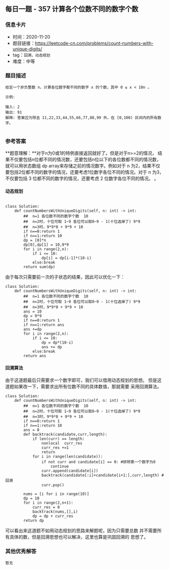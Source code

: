 ## 每日一题 - 357 计算各个位数不同的数字个数

### 信息卡片

- 时间：2020-11-20
- 题目链接：https://leetcode-cn.com/problems/count-numbers-with-unique-digits/
- tag：`回溯，动态规划`
- 难度：中等

### 题目描述

```
给定一个非负整数 n，计算各位数字都不同的数字 x 的个数，其中 0 ≤ x < 10n 。

示例:

输入: 2
输出: 91 
解释: 答案应为除去 11,22,33,44,55,66,77,88,99 外，在 [0,100) 区间内的所有数字。
 
```

### 参考答案

**题意理解：**对于n为0或1的特例直接返回就好了。但是对于n>=2的情况，
结果不仅要包括n位都不同的情况数，还要包括n位以下的各位数都不同的情况数，
就可以用状态数组 dp array来存储之前的情况数字。例如对于 n 为2，结果不仅
要包括2位都不同的数字的情况，还要考虑1位数字各位不同的情况。对于 n 为3，
不仅要包括 3 位都不同的数字的情况，还要考虑 2 位数字各位不同的情况。
。

####  动态规划


 
```

class Solution:
    def countNumbersWithUniqueDigits(self, n: int) -> int:
        ##  n=1 各位数不同的数字个数  10
        ##  n=2时，十位可取 1~9 各位可以取0~9 - 1(十位选掉了) 9*9
        ##  n=3时，9*9*8 + 9*9 + 10
        if n==0:return 1
        if n==1:return 10
        dp = [0]*n
        dp[0],dp[1] = 10,9*9
        for i in range(2,n):
            if i <= 10:
                dp[i] = dp[i-1]*(10-i)
            else:break
        return sum(dp)

```

由于每次只需要前一次的子状态的结果，因此可以优化一下：

```
class Solution:
    def countNumbersWithUniqueDigits(self, n: int) -> int:
        ##  n=1 各位数不同的数字个数  10
        ##  n=2时，十位可取 1~9 各位可以取0~9 - 1(十位选掉了) 9*9
        ##  n=3时，9*9*8 + 9*9 + 10
        ans = 10
        dp = 9*9
        if n==0:return 1
        if n==1:return ans
        ans +=dp
        for i in range(2,n):
            if i <= 10:
                dp = dp*(10-i)
                ans += dp
            else:break
        return ans

```



#### 回溯算法

由于这道题最后只需要求一个数字即可，我们可以借用动态规划的思想。
但是这道题如果改一下，需要求出所有位数不同的具体数值，那就需要
采用回溯算法。

```
class Solution:
    def countNumbersWithUniqueDigits(self, n: int) -> int:
        ##  n=1 各位数不同的数字个数  10
        ##  n=2时，十位可取 1~9 各位可以取0~9 - 1(十位选掉了) 9*9
        ##  n=3时，9*9*8 + 9*9 + 10
        if n==0:return 1
        if n==1:return 10
        ans = 0
        def backtrack(candidate,curr,length):
            if len(curr) == length:
                nonlocal  curr_res 
                curr_res +=1
                return
            for i in range(len(candidate)):
                if not curr and candidate[i] == 0: #排除第一个数字为0
                    continue
                curr.append(candidate[i])
                backtrack(candidate[:i]+candidate[i+1:],curr,length) #回溯
                curr.pop()

        nums = [i for i in range(10)]
        dp = 10
        for i in range(2,n+1):
            curr_res = 0
            backtrack(nums,[],i)
            dp = dp + curr_res
        return dp
```

可以看出来这道题不如用动态规划的思路来解题呢，因为只需要总数
并不需要所有具体的数，但是回溯思想也可以解决，这里也算是巩固回溯的
思想了。

### 其他优秀解答

```
暂无
```



